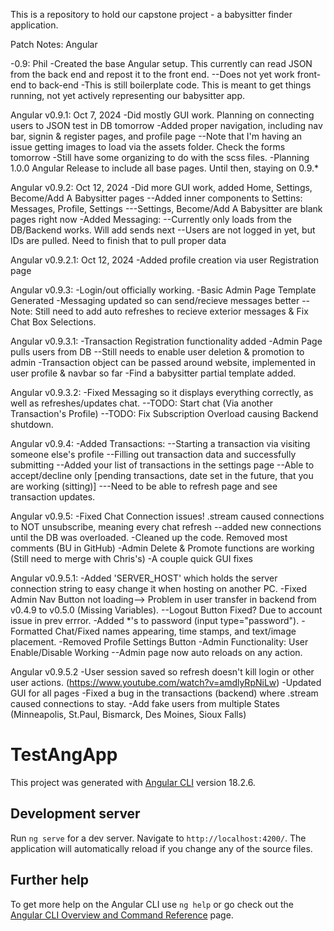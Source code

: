 This is a repository to hold our capstone project - a babysitter finder application.

Patch Notes: Angular

-0.9: Phil -Created the base Angular setup. This currently can read JSON from the back end and repost it to the front end. --Does not yet work front-end to back-end -This is still boilerplate code. This is meant to get things running, not yet actively representing our babysitter app.

Angular v0.9.1: Oct 7, 2024
-Did mostly GUI work. Planning on connecting users to JSON test in DB tomorrow
-Added proper navigation, including nav bar, signin & register pages, and profile page
--Note that I'm having an issue getting images to load via the assets folder. Check the forms tomorrow
-Still have some organizing to do with the scss files.
-Planning 1.0.0 Angular Release to include all base pages. Until then, staying on 0.9.*

Angular v0.9.2: Oct 12, 2024
-Did more GUI work, added Home, Settings, Become/Add A Babysitter pages
--Added inner components to Settins: Messages, Profile, Settings
---Settings, Become/Add A Babysitter are blank pages right now
-Added Messaging:
--Currently only loads from the DB/Backend works. Will add sends next
--Users are not logged in yet, but IDs are pulled. Need to finish that to pull proper data

Angular v0.9.2.1: Oct 12, 2024 -Added profile creation via user Registration page

Angular v0.9.3: 
-Login/out officially working.
-Basic Admin Page Template Generated
-Messaging updated so can send/recieve messages better
--Note: Still need to add auto refreshes to recieve exterior messages & Fix Chat Box Selections.

Angular v0.9.3.1:
-Transaction Registration functionality added
-Admin Page pulls users from DB
--Still needs to enable user deletion & promotion to admin
-Transaction object can be passed around website, implemented in user profile & navbar so far
-Find a babysitter partial template added.

Angular v0.9.3.2:
-Fixed Messaging so it displays everything correctly, as well as refreshes/updates chat.
--TODO: Start chat (Via another Transaction's Profile)
--TODO: Fix Subscription Overload causing Backend shutdown.

Angular v0.9.4:
-Added Transactions:
--Starting a transaction via visiting someone else's profile
--Filling out transaction data and successfully submitting
--Added your list of transactions in the settings page
--Able to accept/decline only [pending transactions, date set in the future, that you are working (sitting)]
---Need to be able to refresh page and see transaction updates.

Angular v0.9.5:
-Fixed Chat Connection issues! .stream caused connections to NOT unsubscribe, meaning every chat refresh
--added new connections until the DB was overloaded.
-Cleaned up the code. Removed most comments (BU in GitHub)
-Admin Delete & Promote functions are working (Still need to merge with Chris's)
-A couple quick GUI fixes

Angular v0.9.5.1:
-Added 'SERVER_HOST' which holds the server connection string to easy change it when hosting on another PC.
-Fixed Admin Nav Button not loading--> Problem in user transfer in backend from v0.4.9 to v0.5.0 (Missing Variables).
--Logout Button Fixed? Due to account issue in prev errror.
-Added *'s to password (input type="password").
-Formatted Chat/Fixed names appearing, time stamps, and text/image placement.
-Removed Profile Settings Button
-Admin Functionality: User Enable/Disable Working
--Admin page now auto reloads on any action.

Angular v0.9.5.2
-User session saved so refresh doesn't kill login or other user actions. (https://www.youtube.com/watch?v=amdlyRpNiLw)
-Updated GUI for all pages
-Fixed a bug in the transactions (backend) where .stream caused connections to stay.
-Add fake users from multiple States (Minneapolis, St.Paul, Bismarck, Des Moines, Sioux Falls)


# TestAngApp

This project was generated with [Angular CLI](https://github.com/angular/angular-cli) version 18.2.6.

## Development server

Run `ng serve` for a dev server. Navigate to `http://localhost:4200/`. The application will automatically reload if you change any of the source files.

## Further help

To get more help on the Angular CLI use `ng help` or go check out the [Angular CLI Overview and Command Reference](https://angular.dev/tools/cli) page.
